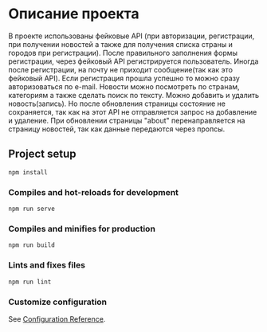 # Описание проекта
В проекте использованы фейковые API (при авторизации, регистрации, при получении новостей а также для получения списка страны и городов при регистрации). После правильного заполнения формы регистрации, через фейковый API регистрируется пользователь. Иногда после регистрации, на почту не приходит сообщение(так как это фейковый API). Если регистрация прошла успешно то можно сразу авторизоваться по e-mail. Новости можно посмотреть по странам, категориям а также сделать поиск по тексту. Можно добавить и удалить новость(запись). Но после обновления страницы состояние не сохраняется, так как на этот API не отправляется запрос на добавление и удаление. При обновлении страницы "about" перенаправляется на страницу новостей, так как данные передаются через пропсы.

## Project setup
```
npm install
```

### Compiles and hot-reloads for development
```
npm run serve
```

### Compiles and minifies for production
```
npm run build
```

### Lints and fixes files
```
npm run lint
```

### Customize configuration
See [Configuration Reference](https://cli.vuejs.org/config/).
